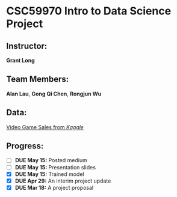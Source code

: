 # CSC59970 Intro to Data Science Project

## Instructor:
__Grant Long__

## Team Members: 
__Alan Lau__, __Gong Qi Chen__, __Rongjun Wu__

## Data: 
[Video Game Sales from _Kaggle_](https://www.kaggle.com/gregorut/videogamesales)

## Progress:
- [ ] __DUE May 15:__ Posted medium
- [ ] __DUE May 15:__ Presentation slides
- [x] __DUE May 15:__ Trained model
- [x] __DUE Apr 29:__ An interim project update 
- [x] __DUE Mar 18:__ A project proposal